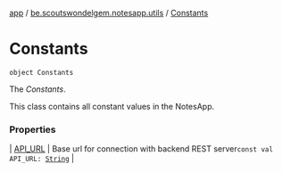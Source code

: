 [app](../../index.md) / [be.scoutswondelgem.notesapp.utils](../index.md) / [Constants](./index.md)

# Constants

`object Constants`

The *Constants*.

This class contains all constant values in the NotesApp.

### Properties

| [API_URL](-a-p-i_-u-r-l.md) | Base url for connection with backend REST server`const val API_URL: `[`String`](https://kotlinlang.org/api/latest/jvm/stdlib/kotlin/-string/index.html) |

